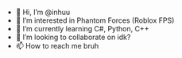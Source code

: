 - 👋 Hi, I’m @inhuu
- 👀 I’m interested in Phantom Forces (Roblox FPS)
- 🌱 I’m currently learning C#, Python, C++
- 💞️ I’m looking to collaborate on idk?
- 📫 How to reach me bruh

<!---
inhuu/inhuu is a ✨ special ✨ repository because its `README.md` (this file) appears on your GitHub profile.
You can click the Preview link to take a look at your changes.
--->
